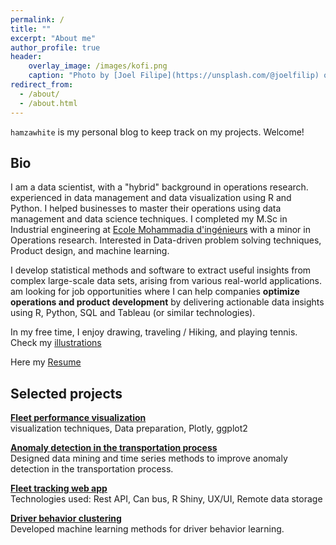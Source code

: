 ```yaml
---
permalink: /
title: ""
excerpt: "About me"
author_profile: true
header:
    overlay_image: /images/kofi.png
    caption: "Photo by [Joel Filipe](https://unsplash.com/@joelfilip) on [Unsplash](https://unsplash.com)"
redirect_from:
  - /about/
  - /about.html
---
```


`hamzawhite` is my personal blog to keep track on my projects. Welcome!
  
## Bio

I am a data scientist, with a "hybrid" background in operations research. experienced in data management and data visualization using R and Python.
I helped businesses to master their operations using data management and data science techniques.
I completed my M.Sc in Industrial engineering at [Ecole Mohammadia d'ingénieurs](https://www.emi.ac.ma/) with a minor in Operations research.
Interested in Data-driven problem solving techniques, Product design, and machine learning.

I develop statistical methods and software to extract useful insights from complex large-scale data sets, arising from various real-world applications.  
am looking for job opportunities where I can help companies 
**optimize operations and product development** 
by delivering actionable data insights using R, Python, SQL and Tableau (or similar technologies).

In my free time, I enjoy drawing, traveling / Hiking, and playing tennis. Check my [illustrations](https://www.tumblr.com/blog/view/himl)  

Here my [Resume](https://hamzawhite.github.io/cv/)

## Selected projects

__[Fleet performance visualization](https://www.rpubs.com/himl/fleet_performance_report)__  
visualization techniques, Data preparation, Plotly, ggplot2

__[Anomaly detection in the transportation process](https://rpubs.com/himl/713598)__  
Designed data mining and time series methods to improve anomaly detection in the transportation process.

__[Fleet tracking web app](https://rpubs.com/himl/724135)__  
Technologies used: Rest API, Can bus, R Shiny, UX/UI, Remote data storage

__[Driver behavior clustering]()__  
Developed machine learning methods for driver behavior learning.

